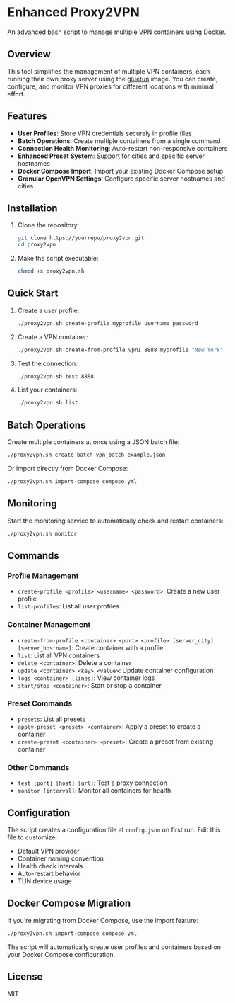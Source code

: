 # Enhanced Proxy2VPN

An advanced bash script to manage multiple VPN containers using Docker.

## Overview

This tool simplifies the management of multiple VPN containers, each running their own proxy server using the [gluetun](https://github.com/qdm12/gluetun) image. You can create, configure, and monitor VPN proxies for different locations with minimal effort.

## Features

- **User Profiles**: Store VPN credentials securely in profile files
- **Batch Operations**: Create multiple containers from a single command
- **Connection Health Monitoring**: Auto-restart non-responsive containers
- **Enhanced Preset System**: Support for cities and specific server hostnames
- **Docker Compose Import**: Import your existing Docker Compose setup
- **Granular OpenVPN Settings**: Configure specific server hostnames and cities

## Installation

1. Clone the repository:
   ```bash
   git clone https://yourrepo/proxy2vpn.git
   cd proxy2vpn
   ```

2. Make the script executable:
   ```bash
   chmod +x proxy2vpn.sh
   ```

## Quick Start

1. Create a user profile:
   ```bash
   ./proxy2vpn.sh create-profile myprofile username password
   ```

2. Create a VPN container:
   ```bash
   ./proxy2vpn.sh create-from-profile vpn1 8888 myprofile "New York"
   ```

3. Test the connection:
   ```bash
   ./proxy2vpn.sh test 8888
   ```

4. List your containers:
   ```bash
   ./proxy2vpn.sh list
   ```

## Batch Operations

Create multiple containers at once using a JSON batch file:

```bash
./proxy2vpn.sh create-batch vpn_batch_example.json
```

Or import directly from Docker Compose:

```bash
./proxy2vpn.sh import-compose compose.yml
```

## Monitoring

Start the monitoring service to automatically check and restart containers:

```bash
./proxy2vpn.sh monitor
```

## Commands

### Profile Management
- `create-profile <profile> <username> <password>`: Create a new user profile
- `list-profiles`: List all user profiles

### Container Management
- `create-from-profile <container> <port> <profile> [server_city] [server_hostname]`: Create container with a profile
- `list`: List all VPN containers
- `delete <container>`: Delete a container
- `update <container> <key> <value>`: Update container configuration
- `logs <container> [lines]`: View container logs
- `start/stop <container>`: Start or stop a container

### Preset Commands
- `presets`: List all presets
- `apply-preset <preset> <container>`: Apply a preset to create a container
- `create-preset <container> <preset>`: Create a preset from existing container

### Other Commands
- `test [port] [host] [url]`: Test a proxy connection
- `monitor [interval]`: Monitor all containers for health

## Configuration

The script creates a configuration file at `config.json` on first run. Edit this file to customize:

- Default VPN provider
- Container naming convention
- Health check intervals
- Auto-restart behavior
- TUN device usage

## Docker Compose Migration

If you're migrating from Docker Compose, use the import feature:

```bash
./proxy2vpn.sh import-compose compose.yml
```

The script will automatically create user profiles and containers based on your Docker Compose configuration.

## License

MIT
